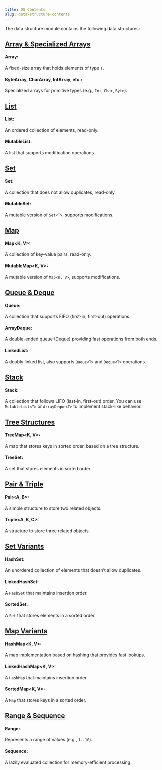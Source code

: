 ```yaml
---
title: DS Contents
slug: data-structure-contents
---
```


The data structure module contains the following data structures:

## [Array & Specialized Arrays](https://dsakt.github.io/docs/arrays)
#### **Array<T>**: 
A fixed-size array that holds elements of type `T`.
#### **ByteArray, CharArray, IntArray, etc.**: 
Specialized arrays for primitive types (e.g., `Int`, `Char`, `Byte`).


## [List](https://dsakt.github.io/docs/lists)
#### **List<T>**: 
An ordered collection of elements, read-only.
#### **MutableList<T>**: 
A list that supports modification operations.


## [Set](https://dsakt.github.io/docs/sets)
#### **Set<T>**: 
A collection that does not allow duplicates, read-only.
#### **MutableSet<T>**: 
A mutable version of `Set<T>`, supports modifications.


## [Map](https://dsakt.github.io/docs/maps)
#### **Map<K, V>**: 
A collection of key-value pairs, read-only.
#### **MutableMap<K, V>**: 
A mutable version of `Map<K, V>`, supports modifications.


## [Queue & Deque](https://dsakt.github.io/docs/queues)
#### **Queue<T>**: 
A collection that supports FIFO (first-in, first-out) operations.
#### **ArrayDeque<T>**: 
A double-ended queue (Deque) providing fast operations from both ends.
#### **LinkedList<T>**: 
A doubly linked list, also supports `Queue<T>` and `Deque<T>` operations.


## [Stack](https://dsakt.github.io/docs/stacks)
#### **Stack<T>**: 
A collection that follows LIFO (last-in, first-out) order. You can use `MutableList<T>` or `ArrayDeque<T>` to implement stack-like behavior.


## [Tree Structures](https://dsakt.github.io/docs/trees)
#### **TreeMap<K, V>**: 
A map that stores keys in sorted order, based on a tree structure.
#### **TreeSet<T>**: 
A set that stores elements in sorted order.


## [Pair & Triple](https://dsakt.github.io/docs/pair-triple)
#### **Pair<A, B>**: 
A simple structure to store two related objects.
#### **Triple<A, B, C>**: 
A structure to store three related objects.


## [Set Variants](https://dsakt.github.io/docs/set-variants)
#### **HashSet<T>**: 
An unordered collection of elements that doesn’t allow duplicates.
#### **LinkedHashSet<T>**: 
A `HashSet` that maintains insertion order.
#### **SortedSet<T>**: 
A `Set` that stores elements in a sorted order.


## [Map Variants](https://dsakt.github.io/docs/map-variants)
#### **HashMap<K, V>**: 
A map implementation based on hashing that provides fast lookups.
#### **LinkedHashMap<K, V>**: 
A `HashMap` that maintains insertion order.
#### **SortedMap<K, V>**: 
A `Map` that stores keys in a sorted order.


## [Range & Sequence](https://dsakt.github.io/docs/range-sequence)
#### **Range<T>**: 
Represents a range of values (e.g., `1..10`).
#### **Sequence<T>**: 
A lazily evaluated collection for memory-efficient processing.



